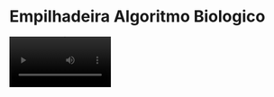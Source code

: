 # Empilhadeira Algoritmo Biologico

<video src='https://github.com/aegt1399/Empilhadeira-Algoritmo-Biologico/blob/main/projeto%20algoritmo%20biologico.mp4' width=180/>
